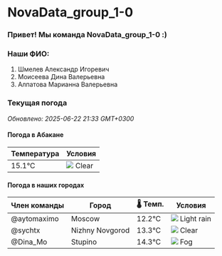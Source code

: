 # NovaData_group_1-0
### Привет! Мы команда NovaData_group_1-0 :)

### Наши ФИО:
1. Шмелев Александр Игоревич
2. Моисеева Дина Валерьевна
3. Алпатова Марианна Валерьевна

### Текущая погода
<!-- WEATHER:START -->
_Обновлено: 2025-06-22 21:33 GMT+0300_

#### Погода в Абакане

| Температура | Условия |
|-------------|----------|
| 15.1°C     | ![](https://cdn.weatherapi.com/weather/64x64/night/113.png) Clear |

#### Погода в наших городах

| Член команды  | Город               | 🌡️ Темп.  | Условия          |
|---------------|---------------------|-----------|--------------------|
| @aytomaximo    | Moscow              |   12.2°C | ![](https://cdn.weatherapi.com/weather/64x64/night/296.png) Light rain   |
| @sychtx        | Nizhny Novgorod     |   13.3°C | ![](https://cdn.weatherapi.com/weather/64x64/night/113.png) Clear        |
| @Dina_Mo       | Stupino             |   14.3°C | ![](https://cdn.weatherapi.com/weather/64x64/night/248.png) Fog          |

<!-- WEATHER:END -->

